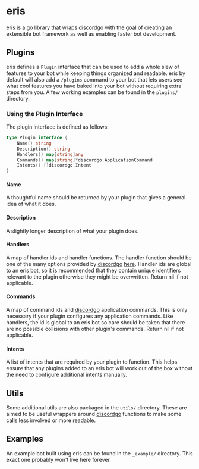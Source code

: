 # eris
eris is a go library that wraps [discordgo](https://github.com/bwmarrin/discordgo) with the goal of creating an extensible
bot framework as well as enabling faster bot development.

## Plugins
eris defines a `Plugin` interface that can be used to add a whole slew of features to your bot while keeping things
organized and readable. eris by default will also add a `/plugins` command to your bot that lets users see what cool 
features you have baked into your bot without requiring extra steps from you. A few working examples can be found in the
`plugins/` directory.

### Using the Plugin Interface
The plugin interface is defined as follows:
```go
type Plugin interface {
	Name() string
	Description() string
	Handlers() map[string]any
	Commands() map[string]*discordgo.ApplicationCommand
	Intents() []discordgo.Intent
}
```
#### Name
A thoughtful name should be returned by your plugin that gives a general idea of what it does.
#### Description
A slightly longer description of what your plugin does.
#### Handlers
A map of handler ids and handler functions. The handler function should be one of the many options provided by
[discordgo](https://github.com/bwmarrin/discordgo) [here](https://github.com/bwmarrin/discordgo/blob/master/eventhandlers.go).
Handler ids are global to an eris bot, so it is recommended that they contain unique identifiers relevant to the plugin
otherwise they might be overwritten. Return nil if not applicable.
#### Commands
A map of command ids and [discordgo](https://github.com/bwmarrin/discordgo) application commands. This is only necessary
if your plugin configures any application commands. Like handlers, the id is global to an eris bot so care should be taken
that there are no possible collisions with other plugin's commands. Return nil if not applicable.
#### Intents
A list of intents that are required by your plugin to function. This helps ensure that any plugins added to an eris bot
will work out of the box without the need to configure additional intents manually.

## Utils
Some additional utils are also packaged in the `utils/` directory. These are aimed to be useful wrappers around
[discordgo](https://github.com/bwmarrin/discordgo) functions to make some calls less involved or more readable.

## Examples
An example bot built using eris can be found in the `_example/` directory. This exact one probably won't live here forever.